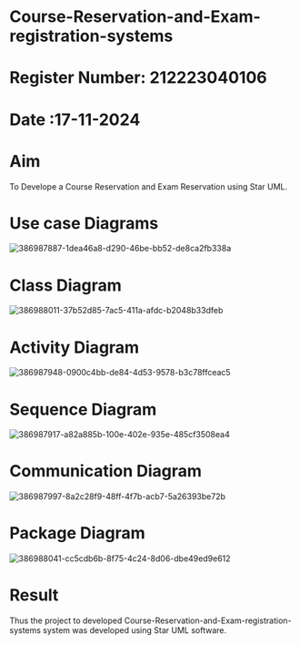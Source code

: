# Course-Reservation-and-Exam-registration-systems
# Register Number: 212223040106
# Date :17-11-2024
# Aim
To Develope a Course Reservation and Exam Reservation using Star UML.
# Use case Diagrams

![386987887-1dea46a8-d290-46be-bb52-de8ca2fb338a](https://github.com/user-attachments/assets/431d39f2-ae44-4719-914c-522af1ba61de)



# Class Diagram

![386988011-37b52d85-7ac5-411a-afdc-b2048b33dfeb](https://github.com/user-attachments/assets/47e6b796-484f-4db1-8aa6-675d5719bbba)



# Activity Diagram

![386987948-0900c4bb-de84-4d53-9578-b3c78ffceac5](https://github.com/user-attachments/assets/12a93d09-999d-4e61-a283-13eb961085f6)



# Sequence Diagram
![386987917-a82a885b-100e-402e-935e-485cf3508ea4](https://github.com/user-attachments/assets/0de919a9-db59-4c10-a92a-5e5a3523ea67)


# Communication Diagram
![386987997-8a2c28f9-48ff-4f7b-acb7-5a26393be72b](https://github.com/user-attachments/assets/be3ac379-6447-4dc8-a719-f6c4e49b0cc3)


# Package Diagram
![386988041-cc5cdb6b-8f75-4c24-8d06-dbe49ed9e612](https://github.com/user-attachments/assets/369303c2-ae69-4ab0-87e1-ba442fe9fc47)




# Result
Thus the project to developed Course-Reservation-and-Exam-registration-systems system was developed using Star UML software.
